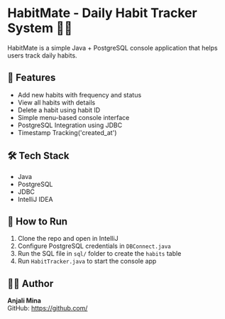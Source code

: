 # HabitMate - Daily Habit Tracker System 🧘‍♀️

HabitMate is a simple Java + PostgreSQL console application that helps users track daily habits.

## 📌 Features
- Add new habits with frequency and status
- View all habits with details
- Delete a habit using habit ID
- Simple menu-based console interface
- PostgreSQL Integration using JDBC
- Timestamp Tracking('created_at')

## 🛠️ Tech Stack
- Java
- PostgreSQL
- JDBC
- IntelliJ IDEA

## 🔗 How to Run
1. Clone the repo and open in IntelliJ
2. Configure PostgreSQL credentials in `DBConnect.java`
3. Run the SQL file in `sql/` folder to create the `habits` table
4. Run `HabitTracker.java` to start the console app

## 🧑‍💻 Author
**Anjali Mina**  
GitHub: [https://github.com/<anjali0614>](https://github.com/<anjali0614>)





